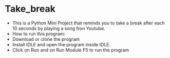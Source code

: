 # Take_break
* This is a Python Mini Project that reminds you to take a break after each 10 seconds by playing a song fron Youtube.
* How to run this program:
* Download or clone the program
* Install IDLE and open the program inside IDLE. 
* Click on Run and on Run Module F5 to run the program
